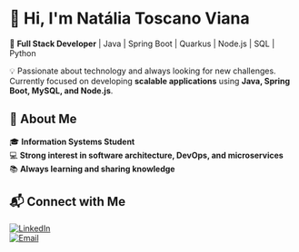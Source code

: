 # 👋 Hi, I'm **Natália Toscano Viana**
🚀 **Full Stack Developer** | Java | Spring Boot | Quarkus | Node.js | SQL | Python

💡 Passionate about technology and always looking for new challenges. Currently focused on developing **scalable applications** using **Java, Spring Boot, MySQL, and Node.js**.

## 📌 About Me
🎓 **Information Systems Student**  
💻 **Strong interest in software architecture, DevOps, and microservices**  
📚 **Always learning and sharing knowledge**  

## 📬 Connect with Me  
[![LinkedIn](https://img.shields.io/badge/LinkedIn-0077B5?style=for-the-badge&logo=linkedin&logoColor=white)](https://www.linkedin.com/in/nat%C3%A1lia-toscano-viana-18457b1b9/)  
[![Email](https://img.shields.io/badge/Email-D14836?style=for-the-badge&logo=gmail&logoColor=white)](mailto:nataliatviana@gmail.com)  
